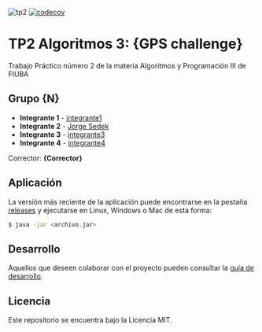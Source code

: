 ![tp2](https://github.com/MartinAlejo/algo3_tp2/actions/workflows/build.yml/badge.svg) [![codecov](https://codecov.io/gh/MartinAlejo/algo3_tp2/branch/master/graph/badge.svg)](https://codecov.io/gh/MartinAlejo/algo3_tp2)

# TP2 Algoritmos 3: {GPS challenge} 

Trabajo Práctico número 2 de la materia Algoritmos y Programación III de FIUBA

## Grupo {N}

* **Integrante 1** - [integrante1](https://github.com/integrante1)
* **Integrante 2** - [Jorge Sedek](https://github.com/JorgeSedek)
* **Integrante 3** - [integrante3](https://github.com/integrante3)
* **Integrante 4** - [integrante4](https://github.com/integrante4)

Corrector: **{Corrector}**

## Aplicación

La versión más reciente de la aplicación puede encontrarse en la pestaña [releases](https://github.com/MartinAlejo/algo3_tp2/releases/latest) y ejecutarse en Linux, Windows o Mac de esta forma:

```bash
$ java -jar <archivo.jar>
```

## Desarrollo

Aquellos que deseen colaborar con el proyecto pueden consultar la [guía de desarrollo](./docs/Desarrollo.md).

## Licencia

Este repositorio se encuentra bajo la Licencia MIT.
